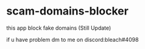 # scam-domains-blocker
this app block fake domains (Still Update)


if u have problem dm to me on discord:bleach#4098
